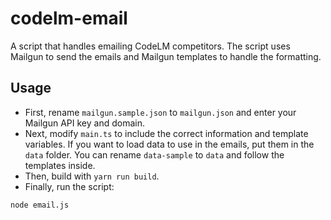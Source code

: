 # codelm-email

A script that handles emailing CodeLM competitors.
The script uses Mailgun to send the emails and Mailgun templates to handle the formatting.

## Usage

- First, rename `mailgun.sample.json` to `mailgun.json` and enter your Mailgun API key and domain.
- Next, modify `main.ts` to include the correct information and template variables.
If you want to load data to use in the emails, put them in the `data` folder.
You can rename `data-sample` to `data` and follow the templates inside.
- Then, build with `yarn run build`.
- Finally, run the script:

```shell script
node email.js
```
